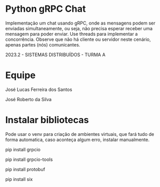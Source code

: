 # Python gRPC Chat

Implementação um chat usando gRPC, onde as mensagens podem ser enviadas simultaneamente, ou seja, não precisa esperar receber uma mensagem para poder enviar. Use threads para implementar a concorrência. Observe que não há cliente ou servidor neste cenário, apenas partes (nós) comunicantes.

2023.2 - SISTEMAS DISTRIBUÍDOS - TURMA A

# Equipe

José Lucas Ferreira dos Santos

José Roberto da Silva 

# Instalar bibliotecas 

Pode usar o venv para criação de ambientes virtuais, que fará tudo de forma automatica, caso aconteça algum erro, instalar manualmente.

pip install grpcio

pip install grpcio-tools

pip install protobuf

pip install six
